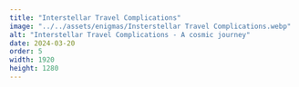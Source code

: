 ```yaml
---
title: "Interstellar Travel Complications"
image: "../../assets/enigmas/Insterstellar Travel Complications.webp"
alt: "Interstellar Travel Complications - A cosmic journey"
date: 2024-03-20
order: 5
width: 1920
height: 1280
---
```

